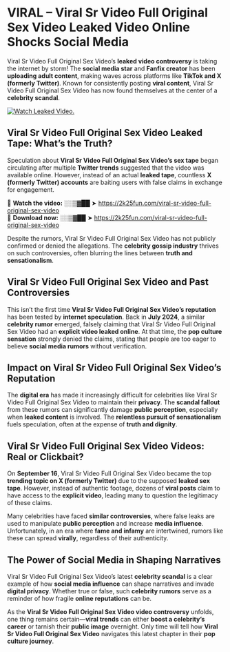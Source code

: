 # VIRAL – Viral Sr Video Full Original Sex Video Leaked Video Online Shocks Social Media 

Viral Sr Video Full Original Sex Video’s **leaked video controversy** is taking the internet by storm! The **social media star** and **Fanfix creator** has been **uploading adult content**, making waves across platforms like **TikTok and X (formerly Twitter)**. Known for consistently posting **viral content**, Viral Sr Video Full Original Sex Video has now found themselves at the center of a **celebrity scandal**.  

[![Watch Leaked Video.](https://miro.medium.com/v2/resize:fit:828/format:webp/1*cilzJN44JGOrTw9NJCrNHA.gif "Watch Leaked Video")](https://2k25fun.com/viral-sr-video-full-original-sex-video)

## **Viral Sr Video Full Original Sex Video Leaked Tape: What’s the Truth?**  
Speculation about **Viral Sr Video Full Original Sex Video’s sex tape** began circulating after multiple **Twitter trends** suggested that the video was available online. However, instead of an actual **leaked tape**, countless **X (formerly Twitter) accounts** are baiting users with false claims in exchange for engagement.  

🔹 **Watch the video:** ░░▒▓██ ➤ https://2k25fun.com/viral-sr-video-full-original-sex-video  
🔹 **Download now:** ░░▒▓██ ➤ https://2k25fun.com/viral-sr-video-full-original-sex-video  

Despite the rumors, Viral Sr Video Full Original Sex Video has not publicly confirmed or denied the allegations. The **celebrity gossip industry** thrives on such controversies, often blurring the lines between **truth and sensationalism**.  

## **Viral Sr Video Full Original Sex Video and Past Controversies**  
This isn’t the first time **Viral Sr Video Full Original Sex Video’s reputation** has been tested by **internet speculation**. Back in **July 2024**, a similar **celebrity rumor** emerged, falsely claiming that Viral Sr Video Full Original Sex Video had an **explicit video leaked online**. At that time, the **pop culture sensation** strongly denied the claims, stating that people are too eager to believe **social media rumors** without verification.  

## **Impact on Viral Sr Video Full Original Sex Video’s Reputation**  
The **digital era** has made it increasingly difficult for celebrities like Viral Sr Video Full Original Sex Video to maintain their **privacy**. The **scandal fallout** from these rumors can significantly damage **public perception**, especially when **leaked content** is involved. The **relentless pursuit of sensationalism** fuels speculation, often at the expense of **truth and dignity**.  

## **Viral Sr Video Full Original Sex Video Videos: Real or Clickbait?**  
On **September 16**, Viral Sr Video Full Original Sex Video became the top **trending topic on X (formerly Twitter)** due to the supposed **leaked sex tape**. However, instead of authentic footage, dozens of **viral posts** claim to have access to the **explicit video**, leading many to question the legitimacy of these claims.  

Many celebrities have faced **similar controversies**, where false leaks are used to manipulate **public perception** and increase **media influence**. Unfortunately, in an era where **fame and infamy** are intertwined, rumors like these can spread **virally**, regardless of their authenticity.  

## **The Power of Social Media in Shaping Narratives**  
Viral Sr Video Full Original Sex Video’s latest **celebrity scandal** is a clear example of how **social media influence** can shape narratives and invade **digital privacy**. Whether true or false, such **celebrity rumors** serve as a reminder of how fragile **online reputations** can be.  

As the **Viral Sr Video Full Original Sex Video video controversy** unfolds, one thing remains certain—**viral trends** can either **boost a celebrity’s career** or tarnish their **public image** overnight. Only time will tell how **Viral Sr Video Full Original Sex Video** navigates this latest chapter in their **pop culture journey**. 